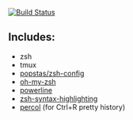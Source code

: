 [![Build Status](https://travis-ci.org/viasite-ansible/ansible-role-zsh.svg?branch=master)](https://travis-ci.org/viasite-ansible/ansible-role-zsh)

## Includes:
- zsh
- tmux
- [popstas/zsh-config](https://github.com/popstas/zsh-config)
- [oh-my-zsh](https://github.com/robbyrussell/oh-my-zsh)
- [powerline](https://github.com/powerline/powerline)
- [zsh-syntax-highlighting](https://github.com/zsh-users/zsh-syntax-highlighting)
- [percol](https://github.com/mooz/percol) (for Ctrl+R pretty history)